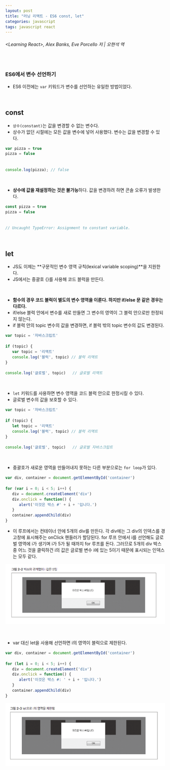 ```yaml
---
layout: post
title: "러닝 리액트 - ES6 const, let"
categories: javascript
tags: javascript react
---
```


###### \<Learning React>, Alex Banks, Eve Porcello 저 | 오현석 역

<br>

### ES6에서 변수 선언하기

- ES6 이전에는 `var` 키워드가 변수를 선언하는 유일한 방법이었다.

<br>

## const

- `상수(constant)`는 값을 변경할 수 없는 변수다.
- 상수가 없던 시절에는 모든 값을 변수에 넣어 사용했다. 변수는 값을 변경할 수 있다.

```javascript
var pizza = true
pizza = false


console.log(pizza);	// false
```

<br>

- **상수에 값을 재설정하는 것은 불가능**하다. 값을 변경하려 하면 콘솔 오류가 발생한다.

```javascript
const pizza = true
pizza = false


// Uncaught TypeError: Assignment to constant variable.
```

<br>

## let

- JS도 이제는 **구문적인 변수 영역 규칙(lexical variable scoping)**을 지원한다.
- JS에서는 중괄호 {}를 사용해 코드 블럭을 만든다.

<br>

- **함수의 경우 코드 블럭이 별도의 변수 영역을 이룬다. 하지만 if/else 문 같은 경우는 다르다.**
- if/else 블럭 안에서 변수를 새로 만들면 그 변수의 영역이 그 블럭 안으로만 한정되지 않는다.
- if 블럭 안의 topic 변수의 값을 변경하면, if 블럭 밖의 topic 변수의 값도 변경된다.

```javascript
var topic = '자바스크립트'

if (topic) {
   var topic = '리액트'
   console.log('블럭', topic)	// 블럭 리액트
}

console.log('글로벌', topic)	// 글로벌 리액트
```

<br>

- `let` 키워드를 사용하면 변수 영역을 코드 블럭 안으로 한정시킬 수 있다.
- 글로벌 변수의 값을 보호할 수 있다.

```javascript
var topic = '자바스크립트'

if (topic) {
   let topic = '리액트'
   console.log('블럭', topic)	// 블럭 리액트
}

console.log('글로벌', topic)	// 글로벌 자바스크립트
```

<br>

- 중괄호가 새로운 영역을 만들어내지 못하는 다른 부분으로는 `for loop`가 있다.

```javascript
var div, container = document.getElementById('container')

for (var i = 0; i < 5; i++) {
   div = document.createElement('div')
   div.onclick = function() {
      alert('이것은 박스 #' + i + '입니다.')
   }
   container.appendChild(div)
}
```

- 이 루프에서는 컨테이너 안에 5개의 div를 만든다. 각 div에는 그 div의 인덱스를 경고창에 표시해주는 onClick 핸들러가 할당된다. for 루프 안에서 i를 선언해도 글로벌 영역에 i가 생기며 i가 5가 될 때까지 for 루프를 돈다. 그러므로 5개의 div 박스 중 어느 것을 클릭하건 i의 값은 글로벌 변수 i에 있는 5이기 때문에 표시되는 인덱스는 모두 같다.

![var](/assets/img/var.png)

<br>

- var 대신 let을 사용해 선언하면 i의 영역이 블럭으로 제한된다.

```javascript
var div, container = document.getElementById('container')

for (let i = 0; i < 5; i++) {
   div = document.createElement('div')
   div.onclick = function() {
      alert('이것은 박스 #: ' + i + '입니다.')
   }
   container.appendChild(div)
}
```

![let](/assets/img/let.png)

<br>